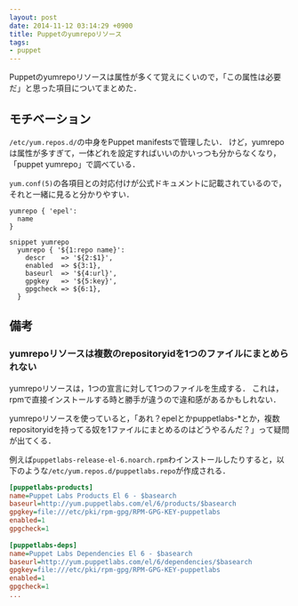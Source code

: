 ```yaml
---
layout: post
date: 2014-11-12 03:14:29 +0900
title: Puppetのyumrepoリソース
tags:
- puppet
---
```

Puppetのyumrepoリソースは属性が多くて覚えにくいので，「この属性は必要だ」と思った項目についてまとめた．

## モチベーション

`/etc/yum.repos.d/`の中身をPuppet manifestsで管理したい．
けど，yumrepoは属性が多すぎて，一体どれを設定すればいいのかいっつも分からなくなり，「puppet yumrepo」で調べている．

`yum.conf(5)`の各項目との対応付けが公式ドキュメントに記載されているので，それと一緒に見ると分かりやすい．



```puppet
yumrepo { 'epel':
  name 
}
```

```vim
snippet yumrepo
  yumrepo { '${1:repo name}':
    descr    => '${2:$1}',
    enabled  => ${3:1},
    baseurl  => '${4:url}',
    gpgkey   => '${5:key}',
    gpgcheck => ${6:1},
  }
```

## 備考

### yumrepoリソースは複数のrepositoryidを1つのファイルにまとめられない

yumrepoリソースは，1つの宣言に対して1つのファイルを生成する．
これは，rpmで直接インストールする時と勝手が違うので違和感があるかもしれない．

yumrepoリソースを使っていると，「あれ？epelとかpuppetlabs-*とか，複数repositoryidを持ってる奴を1ファイルにまとめるのはどうやるんだ？」って疑問が出てくる．

例えば`puppetlabs-release-el-6.noarch.rpm`わインストールしたりすると，以下のような`/etc/yum.repos.d/puppetlabs.repo`が作成される．

```ini
[puppetlabs-products]
name=Puppet Labs Products El 6 - $basearch
baseurl=http://yum.puppetlabs.com/el/6/products/$basearch
gpgkey=file:///etc/pki/rpm-gpg/RPM-GPG-KEY-puppetlabs
enabled=1
gpgcheck=1
 
[puppetlabs-deps]
name=Puppet Labs Dependencies El 6 - $basearch
baseurl=http://yum.puppetlabs.com/el/6/dependencies/$basearch
gpgkey=file:///etc/pki/rpm-gpg/RPM-GPG-KEY-puppetlabs
enabled=1
gpgcheck=1
...
```

